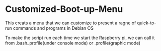 # Customized-Boot-up-Menu
This creats a menu that we can customize to present a ragne of quick-to-run commands and programs in Debian OS

To make the script run each time we start the Raspberry pi, we can call it from .bash_profile(under console mode) or .profile(graphic mode)
